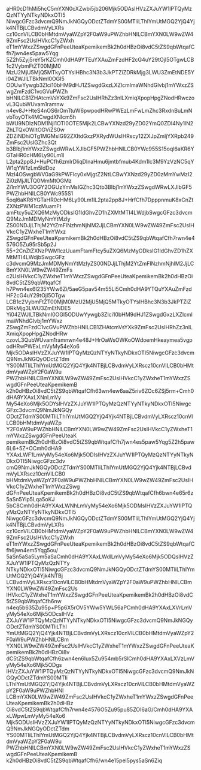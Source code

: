 aHR0cD1hMi5hcC5mYXN0cXZwbi5jb206Mjk5ODAsIHVzZXJuYW1lPTQyMzQzNTYyNTkyNDkxOTI5
NiwgcGFzc3dvcmQ9NmJkNGQyODctZTdmYS00MTliLThlYmUtMGQ2YjQ4Yjk4NTBjLCBvdmVyLXRs
cz10cnVlLCB0bHMtdmVyaWZpY2F0aW9uPWZhbHNlLCBmYXN0LW9wZW49ZmFsc2UsIHVkcC1yZWxh
eT1mYWxzZSwgdGFnPeeUteaKpemikemBk2h0dHBzOi8vdC5tZS9qbWtqafCfh7jwn4es5paw5Yqg
5Z2h5Zyj5reY5rKZCmh0dHA9YTEuYXAuZmFzdHF2cG4uY29tOjI5OTgwLCB1c2VybmFtZT00MjM0
MzU2MjU5MjQ5MTkyOTYsIHBhc3N3b3JkPTZiZDRkMjg3LWU3ZmEtNDE5Yi04ZWJlLTBkNmI0OGI5
ODUwYywgb3Zlci10bHM9dHJ1ZSwgdGxzLXZlcmlmaWNhdGlvbj1mYWxzZSwgZmFzdC1vcGVuPWZh
bHNlLCB1ZHAtcmVsYXk9ZmFsc2UsIHRhZz3nlLXmiqXpopHpgZNodHRwczovL3QubWUvam1ramnw
n4ev8J+HteS4nOS6rOmTtuW6pwpodHRwPWEzLmFwLmZhc3RxdnBuLmNvbToyOTk4MCwgdXNlcm5h
bWU9NDIzNDM1NjI1OTI0OTE5Mjk2LCBwYXNzd29yZD02YmQ0ZDI4Ny1lN2ZhLTQxOWItOGViZS0w
ZDZiNDhiOTg1MGMsIG92ZXItdGxzPXRydWUsIHRscy12ZXJpZmljYXRpb249ZmFsc2UsIGZhc3Qt
b3Blbj1mYWxzZSwgdWRwLXJlbGF5PWZhbHNlLCB0YWc955S15oql6aKR6YGTaHR0cHM6Ly90Lm1l
L2pta2pp8J+HuPCfh6zmlrDliqDlnaHmu6jmtbfmub4Kdm1lc3M9YzVzNC5qYW1qYW1zLm5ldDoz
MzI4OSwgbWV0aG9kPWFlcy0xMjgtZ2NtLCBwYXNzd29yZD0zMmYwMzI2Zi0zMjJlLTQ0MmMtOGMz
Zi1mYWU3OGY2OGUzYmMsIGZhc3Qtb3Blbj1mYWxzZSwgdWRwLXJlbGF5PWZhbHNlLCB0YWc955S1
5oql6aKR6YGTaHR0cHM6Ly90Lm1lL2pta2pp8J+HrfCfh7DpppnmuK8xCnZtZXNzPWM1czMuamFt
amFtcy5uZXQ6MzMyODksIG1ldGhvZD1hZXMtMTI4LWdjbSwgcGFzc3dvcmQ9MzJmMDMyNmYtMzIy
ZS00NDJjLThjM2YtZmFlNzhmNjhlM2JjLCBmYXN0LW9wZW49ZmFsc2UsIHVkcC1yZWxheT1mYWxz
ZSwgdGFnPeeUteaKpemikemBk2h0dHBzOi8vdC5tZS9qbWtqafCfh7rwn4e4576O5Zu95rSb5p2J
55+2CnZtZXNzPWM1czUuamFtamFtcy5uZXQ6MzMyODksIG1ldGhvZD1hZXMtMTI4LWdjbSwgcGFz
c3dvcmQ9MzJmMDMyNmYtMzIyZS00NDJjLThjM2YtZmFlNzhmNjhlM2JjLCBmYXN0LW9wZW49ZmFs
c2UsIHVkcC1yZWxheT1mYWxzZSwgdGFnPeeUteaKpemikemBk2h0dHBzOi8vdC5tZS9qbWtqafCf
h7Pwn4ex6I235YWw6Zi/5aeG5pav54m55Li5Cmh0dHA9YTQuYXAuZmFzdHF2cG4uY29tOjI5OTgw
LCB1c2VybmFtZT00MjM0MzU2MjU5MjQ5MTkyOTYsIHBhc3N3b3JkPTZiZDRkMjg3LWU3ZmEtNDE5
Yi04ZWJlLTBkNmI0OGI5ODUwYywgb3Zlci10bHM9dHJ1ZSwgdGxzLXZlcmlmaWNhdGlvbj1mYWxz
ZSwgZmFzdC1vcGVuPWZhbHNlLCB1ZHAtcmVsYXk9ZmFsc2UsIHRhZz3nlLXmiqXpopHpgZNodHRw
czovL3QubWUvam1ramnwn4e48J+HrOaWsOWKoOWdoemHkeaymea5vgpodHRwPWExLmVyMy54eXo6
Mjk5ODAsIHVzZXJuYW1lPTQyMzQzNTYyNTkyNDkxOTI5NiwgcGFzc3dvcmQ9NmJkNGQyODctZTdm
YS00MTliLThlYmUtMGQ2YjQ4Yjk4NTBjLCBvdmVyLXRscz10cnVlLCB0bHMtdmVyaWZpY2F0aW9u
PWZhbHNlLCBmYXN0LW9wZW49ZmFsc2UsIHVkcC1yZWxheT1mYWxzZSwgdGFnPeeUteaKpemikemB
k2h0dHBzOi8vdC5tZS9qbWtqafCfh63wn4ew6aaZ5riv6ZOc6ZSj5rm+Cmh0dHA9YXAxLXNnLmVy
My54eXo6Mjk5ODYsIHVzZXJuYW1lPTQyMzQzNTYyNTkyNDkxOTI5NiwgcGFzc3dvcmQ9NmJkNGQy
ODctZTdmYS00MTliLThlYmUtMGQ2YjQ4Yjk4NTBjLCBvdmVyLXRscz10cnVlLCB0bHMtdmVyaWZp
Y2F0aW9uPWZhbHNlLCBmYXN0LW9wZW49ZmFsc2UsIHVkcC1yZWxheT1mYWxzZSwgdGFnPeeUteaK
pemikemBk2h0dHBzOi8vdC5tZS9qbWtqafCfh7jwn4es5paw5Yqg5Z2h5paw6L6+5Z+OCmh0dHA9
YXAxLWF1LmVyMy54eXo6Mjk5ODIsIHVzZXJuYW1lPTQyMzQzNTYyNTkyNDkxOTI5NiwgcGFzc3dv
cmQ9NmJkNGQyODctZTdmYS00MTliLThlYmUtMGQ2YjQ4Yjk4NTBjLCBvdmVyLXRscz10cnVlLCB0
bHMtdmVyaWZpY2F0aW9uPWZhbHNlLCBmYXN0LW9wZW49ZmFsc2UsIHVkcC1yZWxheT1mYWxzZSwg
dGFnPeeUteaKpemikemBk2h0dHBzOi8vdC5tZS9qbWtqafCfh6bwn4e65r6z5aSn5Yip5Lqa5oKJ
5bC8Cmh0dHA9YXAxLWNhLmVyMy54eXo6Mjk5ODMsIHVzZXJuYW1lPTQyMzQzNTYyNTkyNDkxOTI5
NiwgcGFzc3dvcmQ9NmJkNGQyODctZTdmYS00MTliLThlYmUtMGQ2YjQ4Yjk4NTBjLCBvdmVyLXRs
cz10cnVlLCB0bHMtdmVyaWZpY2F0aW9uPWZhbHNlLCBmYXN0LW9wZW49ZmFsc2UsIHVkcC1yZWxh
eT1mYWxzZSwgdGFnPeeUteaKpemikemBk2h0dHBzOi8vdC5tZS9qbWtqafCfh6jwn4em5Yqg5ou/
5aSn5aSa5Lym5aSaCmh0dHA9YXAxLWdlLmVyMy54eXo6Mjk5ODQsIHVzZXJuYW1lPTQyMzQzNTYy
NTkyNDkxOTI5NiwgcGFzc3dvcmQ9NmJkNGQyODctZTdmYS00MTliLThlYmUtMGQ2YjQ4Yjk4NTBj
LCBvdmVyLXRscz10cnVlLCB0bHMtdmVyaWZpY2F0aW9uPWZhbHNlLCBmYXN0LW9wZW49ZmFsc2Us
IHVkcC1yZWxheT1mYWxzZSwgdGFnPeeUteaKpemikemBk2h0dHBzOi8vdC5tZS9qbWtqafCfh6nw
n4eq5b635Zu95p+P5p6X5rOV5YWw5YWL56aPCmh0dHA9YXAxLXVrLmVyMy54eXo6Mjk5ODcsIHVz
ZXJuYW1lPTQyMzQzNTYyNTkyNDkxOTI5NiwgcGFzc3dvcmQ9NmJkNGQyODctZTdmYS00MTliLThl
YmUtMGQ2YjQ4Yjk4NTBjLCBvdmVyLXRscz10cnVlLCB0bHMtdmVyaWZpY2F0aW9uPWZhbHNlLCBm
YXN0LW9wZW49ZmFsc2UsIHVkcC1yZWxheT1mYWxzZSwgdGFnPeeUteaKpemikemBk2h0dHBzOi8v
dC5tZS9qbWtqafCfh6zwn4en6Iux5Zu954mb5rSlCmh0dHA9YXAxLXVzLmVyMy54eXo6Mjk5ODgs
IHVzZXJuYW1lPTQyMzQzNTYyNTkyNDkxOTI5NiwgcGFzc3dvcmQ9NmJkNGQyODctZTdmYS00MTli
LThlYmUtMGQ2YjQ4Yjk4NTBjLCBvdmVyLXRscz10cnVlLCB0bHMtdmVyaWZpY2F0aW9uPWZhbHNl
LCBmYXN0LW9wZW49ZmFsc2UsIHVkcC1yZWxheT1mYWxzZSwgdGFnPeeUteaKpemikemBk2h0dHBz
Oi8vdC5tZS9qbWtqafCfh7rwn4e4576O5Zu95pu85ZOI6aG/Cmh0dHA9YXAxLWpwLmVyMy54eXo6
Mjk5ODUsIHVzZXJuYW1lPTQyMzQzNTYyNTkyNDkxOTI5NiwgcGFzc3dvcmQ9NmJkNGQyODctZTdm
YS00MTliLThlYmUtMGQ2YjQ4Yjk4NTBjLCBvdmVyLXRscz10cnVlLCB0bHMtdmVyaWZpY2F0aW9u
PWZhbHNlLCBmYXN0LW9wZW49ZmFsc2UsIHVkcC1yZWxheT1mYWxzZSwgdGFnPeeUteaKpemikemB
k2h0dHBzOi8vdC5tZS9qbWtqafCfh6/wn4e15pel5pys5aSn6Ziq
